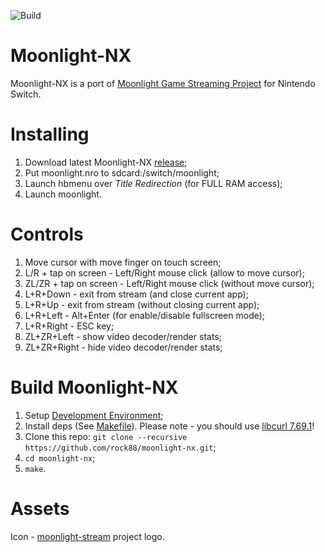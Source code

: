 ![Build](https://github.com/rock88/moonlight-nx/workflows/Build/badge.svg)

# Moonlight-NX

Moonlight-NX is a port of [Moonlight Game Streaming Project](https://github.com/moonlight-stream "Moonlight Game Streaming Project") for Nintendo Switch.

# Installing
1. Download latest Moonlight-NX [release](https://github.com/rock88/moonlight-nx/releases "release");
2. Put moonlight.nro to sdcard:/switch/moonlight;
3. Launch hbmenu over *Title Redirection* (for FULL RAM access);
4. Launch moonlight.

# Controls
1. Move cursor with move finger on touch screen;
2. L/R + tap on screen - Left/Right mouse click (allow to move cursor);
3. ZL/ZR + tap on screen - Left/Right mouse click (without move cursor);
4. L+R+Down - exit from stream (and close current app);
5. L+R+Up - exit from stream (without closing current app);
6. L+R+Left - Alt+Enter (for enable/disable fullscreen mode);
7. L+R+Right - ESC key;
8. ZL+ZR+Left - show video decoder/render stats;
9. ZL+ZR+Right - hide video decoder/render stats;

# Build Moonlight-NX
1. Setup [Development Environment](https://switchbrew.org/wiki/Setting_up_Development_Environment "Development Environment");
2. Install deps (See [Makefile](https://github.com/rock88/moonlight-nx/blob/master/Makefile#L80 "Makefile")). Please note - you should use [libcurl 7.69.1](https://github.com/devkitPro/pacman-packages/commit/1582ad85914b14497fae32a9fe9074c0374f99f7 "libcurl 7.69.1")!
3. Clone this repo: `git clone --recursive https://github.com/rock88/moonlight-nx.git`;
4. `cd moonlight-nx`;
5. `make`.

# Assets
Icon - [moonlight-stream](https://github.com/moonlight-stream "moonlight-stream") project logo.
